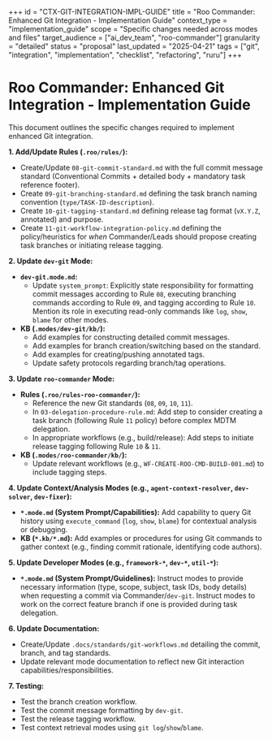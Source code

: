+++
id = "CTX-GIT-INTEGRATION-IMPL-GUIDE"
title = "Roo Commander: Enhanced Git Integration - Implementation Guide"
context_type = "implementation_guide"
scope = "Specific changes needed across modes and files"
target_audience = ["ai_dev_team", "roo-commander"]
granularity = "detailed"
status = "proposal"
last_updated = "2025-04-21"
tags = ["git", "integration", "implementation", "checklist", "refactoring", "ruru"]
+++

# Roo Commander: Enhanced Git Integration - Implementation Guide

This document outlines the specific changes required to implement enhanced Git integration.

**1. Add/Update Rules (`.roo/rules/`):**
*   Create/Update `08-git-commit-standard.md` with the full commit message standard (Conventional Commits + detailed body + mandatory task reference footer).
*   Create `09-git-branching-standard.md` defining the task branch naming convention (`type/TASK-ID-description`).
*   Create `10-git-tagging-standard.md` defining release tag format (`vX.Y.Z`, annotated) and purpose.
*   Create `11-git-workflow-integration-policy.md` defining the policy/heuristics for *when* Commander/Leads should propose creating task branches or initiating release tagging.

**2. Update `dev-git` Mode:**
*   **`dev-git.mode.md`:**
    *   Update `system_prompt`: Explicitly state responsibility for formatting commit messages according to Rule `08`, executing branching commands according to Rule `09`, and tagging according to Rule `10`. Mention its role in executing read-only commands like `log`, `show`, `blame` for other modes.
*   **KB (`.modes/dev-git/kb/`):**
    *   Add examples for constructing detailed commit messages.
    *   Add examples for branch creation/switching based on the standard.
    *   Add examples for creating/pushing annotated tags.
    *   Update safety protocols regarding branch/tag operations.

**3. Update `roo-commander` Mode:**
*   **Rules (`.roo/rules-roo-commander/`):**
    *   Reference the new Git standards (`08`, `09`, `10`, `11`).
    *   In `03-delegation-procedure-rule.md`: Add step to consider creating a task branch (following Rule `11` policy) before complex MDTM delegation.
    *   In appropriate workflows (e.g., build/release): Add steps to initiate release tagging following Rule `10` & `11`.
*   **KB (`.modes/roo-commander/kb/`):**
    *   Update relevant workflows (e.g., `WF-CREATE-ROO-CMD-BUILD-001.md`) to include tagging steps.

**4. Update Context/Analysis Modes (e.g., `agent-context-resolver`, `dev-solver`, `dev-fixer`):**
*   **`*.mode.md` (System Prompt/Capabilities):** Add capability to query Git history using `execute_command` (`log`, `show`, `blame`) for contextual analysis or debugging.
*   **KB (`*.kb/*.md`):** Add examples or procedures for using Git commands to gather context (e.g., finding commit rationale, identifying code authors).

**5. Update Developer Modes (e.g., `framework-*`, `dev-*`, `util-*`):**
*   **`*.mode.md` (System Prompt/Guidelines):** Instruct modes to provide necessary information (type, scope, subject, task IDs, body details) when requesting a commit via Commander/`dev-git`. Instruct modes to work on the correct feature branch if one is provided during task delegation.

**6. Update Documentation:**
*   Create/Update `.docs/standards/git-workflows.md` detailing the commit, branch, and tag standards.
*   Update relevant mode documentation to reflect new Git interaction capabilities/responsibilities.

**7. Testing:**
*   Test the branch creation workflow.
*   Test the commit message formatting by `dev-git`.
*   Test the release tagging workflow.
*   Test context retrieval modes using `git log`/`show`/`blame`.